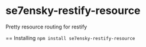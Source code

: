 se7ensky-restify-resource
=========================

Pretty resource routing for restify

== Installing
```npm install se7ensky-restify-resource```
